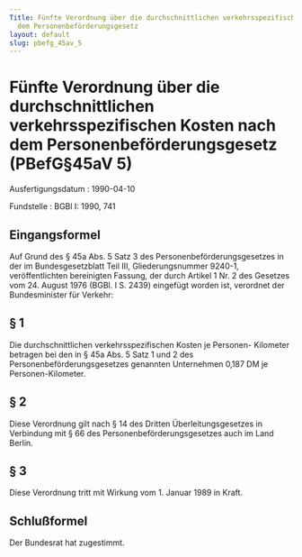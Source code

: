 ```yaml
---
Title: Fünfte Verordnung über die durchschnittlichen verkehrsspezifischen Kosten nach
  dem Personenbeförderungsgesetz
layout: default
slug: pbefg_45av_5
---
```


# Fünfte Verordnung über die durchschnittlichen verkehrsspezifischen Kosten nach dem Personenbeförderungsgesetz (PBefG§45aV 5)

Ausfertigungsdatum
:   1990-04-10

Fundstelle
:   BGBl I: 1990, 741



## Eingangsformel

Auf Grund des § 45a Abs. 5 Satz 3 des Personenbeförderungsgesetzes in
der im Bundesgesetzblatt Teil III, Gliederungsnummer 9240-1,
veröffentlichten bereinigten Fassung, der durch Artikel 1 Nr. 2 des
Gesetzes vom 24. August 1976 (BGBl. I S. 2439) eingefügt worden ist,
verordnet der Bundesminister für Verkehr:


## § 1

Die durchschnittlichen verkehrsspezifischen Kosten je Personen-
Kilometer betragen bei den in § 45a Abs. 5 Satz 1 und 2 des
Personenbeförderungsgesetzes genannten Unternehmen 0,187 DM je
Personen-Kilometer.


## § 2

Diese Verordnung gilt nach § 14 des Dritten Überleitungsgesetzes in
Verbindung mit § 66 des Personenbeförderungsgesetzes auch im Land
Berlin.


## § 3

Diese Verordnung tritt mit Wirkung vom 1. Januar 1989 in Kraft.


## Schlußformel

Der Bundesrat hat zugestimmt.

